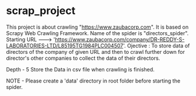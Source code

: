 # scrap_project

This project is about crawling "https://www.zaubacorp.com". It is based on Scrapy Web Crawling Framework.
Name of the spider is "directors_spider".
Starting URL ---> 'https://www.zaubacorp.com/company/DR-REDDY-S-LABORATORIES-LTD/L85195TG1984PLC004507'.
Ojective : To store data of directors of the company of given URL and then to crawl further down for director's other companies 
           to collect the data of their directors.
           
Depth - 5
Store the Data in csv file when crawling is finished.

NOTE - Please create a 'data' directory in root folder before starting the spider.
